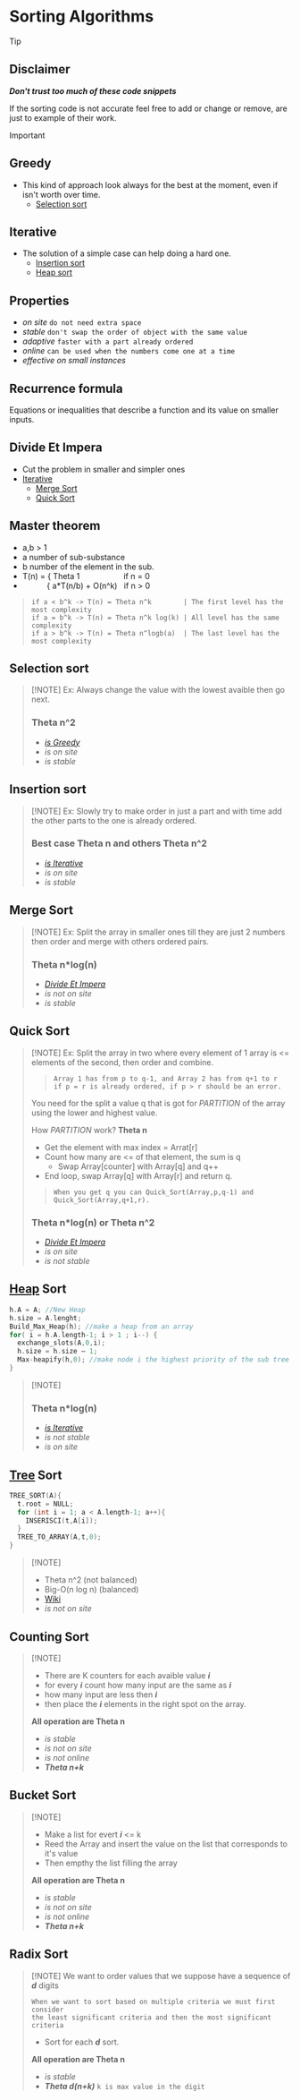 # Sorting Algorithms
> [!TIP]
> ## Disclaimer
> ***Don't trust too much of these code snippets***
> 
> If the sorting code is not accurate feel free to add or change or remove, are just to example of their work.

> [!IMPORTANT]
> ## Greedy
> - This kind of approach look always for the best at the moment, even if isn't worth over time.
>     - [Selection sort](SortingAlgorithms.md#selection-sort)
> ## Iterative
> - The solution of a simple case can help doing a hard one. 
>     - [Insertion sort](SortingAlgorithms.md#insertion-sort)
>     - [Heap sort](SortingAlgorithms.md#heap-sort)
> ## Properties
> - *on site* `do not need extra space`
> - *stable* `don't swap the order of object with the same value`
> - *adaptive* `faster with a part already ordered`
> - *online* `can be used when the numbers come one at a time`
> - *effective on small instances*
>
> ## Recurrence formula
> Equations or inequalities that describe a function and its value on smaller inputs.
> ## Divide Et Impera
> - Cut the problem in smaller and simpler ones
> - [Iterative](SortingAlgorithms.md#greedy)
>   -  [Merge Sort](SortingAlgorithms.md#merge-sort)
>   -  [Quick Sort](SortingAlgorithms.md#quick-sort)
> ## Master theorem
> - a,b > 1 
> - a number of sub-substance 
> - b number of the element in the sub.
> - T(n) = { Theta 1                    if n = 0
> -            { a*T(n/b) + O(n^k)   if n > 0
>>     if a < b^k -> T(n) = Theta n^k        | The first level has the most complexity
>>     if a = b^k -> T(n) = Theta n^k log(k) | All level has the same complexity
>>     if a > b^k -> T(n) = Theta n^logb(a)  | The last level has the most complexity

## Selection sort
>  [!NOTE]
> Ex: Always change the value with the lowest avaible then go next.
> ### Theta n^2  
>  -  *[is Greedy](SortingAlgorithms.md#greedy)*
>  -  *is on site*
>  -  *is stable*

## Insertion sort
>  [!NOTE]
> Ex: Slowly try to make order in just a part and with time add the other parts to the one is already ordered.
> ### Best case Theta n and others Theta n^2  
>  -  *[is Iterative](SortingAlgorithms.md#greedy)*
>  -  *is on site*
>  -  *is stable*

## Merge Sort
>  [!NOTE]
> Ex: Split the array in smaller ones till they are just 2 numbers then order and merge with others ordered pairs.
> ###  Theta n*log(n)
>  -  *[Divide Et Impera](SortingAlgorithms.md#divide-et-impera)*
>  -  *is not on site*
>  -  *is stable*

## Quick Sort
>  [!NOTE]
> Ex: Split the array in two where every element of 1 array is <= elements of the second, then order and combine.
>>     Array 1 has from p to q-1, and Array 2 has from q+1 to r
>>     if p = r is already ordered, if p > r should be an error.
> You need for the split a value q that is got for *PARTITION* of the array using the lower and highest value.
>
> How *PARTITION* work? **Theta n**
>   - Get the element with max index = Arrat[r]
>   - Count how many are <= of that element, the sum is q
>       - Swap Array[counter] with Array[q] and q++ 
>   - End loop, swap Array[q] with Array[r] and return q.
>>     When you get q you can Quick_Sort(Array,p,q-1) and Quick_Sort(Array,q+1,r).
> ###  Theta n*log(n) or Theta n^2
>  -  *[Divide Et Impera](SortingAlgorithms.md#divide-et-impera)*
>  -  *is on site*
>  -  *is not stable*

## [Heap](../Trees/Trees.md#priority-queue-and-heap) Sort
```c
h.A = A; //New Heap
h.size = A.lenght;
Build_Max_Heap(h); //make a heap from an array
for( i = h.A.length-1; i > 1 ; i--) {
  exchange_slots(A,0,i);
  h.size = h.size – 1;
  Max-heapify(h,0); //make node i the highest priority of the sub tree
}
```
>  [!NOTE]
> ### Theta n*log(n)
>  -  *[is Iterative](SortingAlgorithms.md#greedy)*
>  -  *is not stable*
>  -  *is on site*

## [Tree](../Trees/Trees.md#searching) Sort
```c
TREE_SORT(A){
  t.root = NULL;
  for (int i = 1; a < A.length-1; a++){
    INSERISCI(t,A[i]);
  }
  TREE_TO_ARRAY(A,t,0);
}
```
>  [!NOTE]
>  - Theta n^2 (not balanced)
>  - Big-O(n log n) (balanced)
>  - [Wiki](https://en.wikipedia.org/wiki/Tree_sort)
>  - *is not on site*

##  Counting Sort
>  [!NOTE]
>  - There are K counters for each avaible value ***i***
>  - for every ***i*** count how many input are the same as ***i***
>  - how many input are less then ***i***
>  - then place the ***i*** elements in the right spot on the array.
>
>  **All operation are Theta n**
>  - *is stable*
>  - *is not on site*
>  - *is not online*
>  - ***Theta n+k***

##  Bucket Sort
>  [!NOTE]
>  - Make a list for evert ***i*** <= k
>  - Reed the Array and insert the value on the list that corresponds to it's value
>  - Then empthy the list filling the array
> 
>  **All operation are Theta n**
>  - *is stable*
>  - *is not on site*
>  - *is not online*
>  - ***Theta n+k***

##  Radix Sort
>  [!NOTE]
>  We want to order values that we suppose have a sequence of ***d*** digits
>
>     When we want to sort based on multiple criteria we must first consider
>     the least significant criteria and then the most significant criteria
>  - Sort for each ***d*** sort.
> 
>  **All operation are Theta n**
>  - *is stable*
>  - ***Theta d(n+k)*** `k is max value in the digit`
